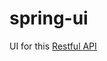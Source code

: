 # spring-ui
UI for this [Restful API](https://github.com/guillaumemouchet/SPRING-project/tree/RestfulApi)
